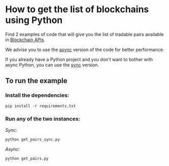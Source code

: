 # How to get the list of blockchains using Python

Find 2 examples of code that will give you the list of tradable pairs available in [Blockchain APIs](https://www.blockchainapis.io).

We advise you to use the [async](get_pairs.py) version of the code for
better performance.

If you already have a Python project and you don't want to bother with
async Python, you can use the [sync](get_pairs_sync.py) version.

## To run the example

### Install the dependencies:

```python
pip install -r requirements.txt
```

### Run any of the two instances:

_Sync:_
```bash
python get_pairs_sync.py
```

_Async:_
```bash
python get_pairs.py
```
